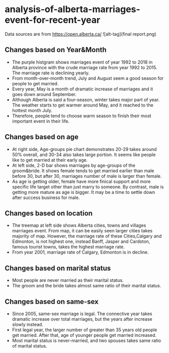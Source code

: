 # analysis-of-alberta-marriages-event-for-recent-year
Data sources are from https://open.alberta.ca/
![alt-tag](final report.png)


## Changes based on Year&Month
- The purple histgram shows marriages event of year 1992 to 2018 in Alberta province with the crude marriage rate from year 1992 to 2015. The marriage rate is declining yearly.
- From month-over-month trend, July and August seem a good season for people to get married. 
- Every year, May is a month of dramatic increase of marriages and it goes down around September. 
- Although Alberta is said a four-season, winter takes major part of year. The weather starts to get warmer around May, and it reached to the hottest month July. 
- Therefore, people tend to choose warm season to finish their most important event in their life.


## Changes based on age
- At right side, Age-groups pie chart demonstrates 20-29 takes around 50% overall, and 30-34 also takes large portion. It seems like people like to get married at their early age. 
- At left side, 2-D bar shows marriages by age-groups of the groom&bride. It shows female tends to get married earlier than male before 30, but after 30, marriages number of male is larger than
 female. 
- As age is getting older, female have more finical support and more specific life target other than just marry to someone. By contrast, male is getting more mature as age is bigger. 
It may be a time to settle down after success business for male. 


## Changes based on location
- The treemap at left side shows Alberta cities, towns and villages marriages event. From map, it can be easily seen larger cities takes majority of map. However, the marriage rate of these 
Cities,Calgary and Edmonton, is not highest one, instead Banff, Jasper and Cardston, famous tourist towns, takes the highest marriage rate. 
- From year 2001, marriage rate of Calgary, Edmonton is in decline. 

## Changes based on marital status
- Most people are never married as their marital status. 
- The groom and the bride takes almost same ratio of their marital status.

## Changes based on same-sex
- Since 2005, same-sex marriage is legal. The connective year takes dramatic increase over total marriages, but the years after increase slowly instead. 
- First legal year, the larger number of greater than 35 years old people get married. After that, age of younger people get married increased. 
- Most marital status is never-married, and two spouses takes same ratio of marital status. 

